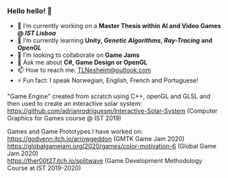 ### Hello hello! 👋

<!--
**GodVenn/GodVenn** is a ✨ _special_ ✨ repository because its `README.md` (this file) appears on your GitHub profile.
-->

- 🔭 I’m currently working on a **Master Thesis within AI and Video Games @ *IST Lisboa***
- 🌱 I’m currently learning **Unity, *Genetic Algorithms*, *Ray-Tracing* and *OpenGL***
- 👯 I’m looking to collaborate on **Game Jams**
- 💬 Ask me about **C#, Game Design or OpenGL**
- 📫 How to reach me: TLNesheim@outlook.com
- ⚡ Fun fact: I speak Norwegian, English, French and Portuguese!

"Game Engine" created from scratch using C++, openGL and GLSL and then used to create an interactive solar system:
https://github.com/adrianrodriguesm/Interactive-Solar-System (Computer Graphics for Games course @ IST 2019) 

Games and Game Prototypes I have worked on:  
https://godvenn.itch.io/arrowgeddon (GMTK Game Jam 2020)  
https://globalgamejam.org/2020/games/color-motivation-6 (Global Game Jam 2020)  
https://ther00t27.itch.io/splitwave (Game Development Methodology Course at IST 2019-2020)  
